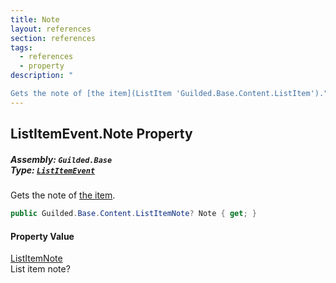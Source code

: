 ```yaml
---
title: Note
layout: references
section: references
tags:
  - references
  - property
description: "

Gets the note of [the item](ListItem 'Guilded.Base.Content.ListItem')."
---
```


## ListItemEvent.Note Property
##### **Assembly:** `Guilded.Base`<br/>**Type:** [`ListItemEvent`](ListItemEvent 'Guilded.Base.Events.ListItemEvent')

Gets the note of [the item](ListItem 'Guilded.Base.Content.ListItem').

```csharp
public Guilded.Base.Content.ListItemNote? Note { get; }
```

#### Property Value
[ListItemNote](ListItemNote 'Guilded.Base.Content.ListItemNote')  
List item note?